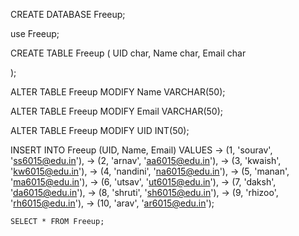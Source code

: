CREATE DATABASE Freeup;


use Freeup;


CREATE TABLE Freeup (
    UID char,
    Name char,
    Email char
    
);


ALTER TABLE Freeup MODIFY Name VARCHAR(50);

ALTER TABLE Freeup MODIFY Email VARCHAR(50);

ALTER TABLE Freeup MODIFY UID INT(50);

INSERT INTO Freeup (UID, Name, Email) VALUES
    -> (1, 'sourav', 'ss6015@edu.in'),
    -> (2, 'arnav', 'aa6015@edu.in'),
    -> (3, 'kwaish', 'kw6015@edu.in'),
    -> (4, 'nandini', 'na6015@edu.in'),
    -> (5, 'manan', 'ma6015@edu.in'),
    -> (6, 'utsav', 'ut6015@edu.in'),
    -> (7, 'daksh', 'da6015@edu.in'),
    -> (8, 'shruti', 'sh6015@edu.in'),
    -> (9, 'rhizoo', 'rh6015@edu.in'),
    -> (10, 'arav', 'ar6015@edu.in');


    SELECT * FROM Freeup;

